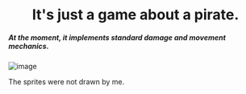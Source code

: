 <h1 align="center">It's just a game about a pirate.</h1>
 <h5 align="left"> At the moment, it implements standard damage and movement mechanics.</h5>
   
![image](https://github.com/Esc4p1sm/SomeGameUnity/assets/138582757/230c42fb-c325-4179-98a6-09db26ebc49e)

The sprites were not drawn by me.
